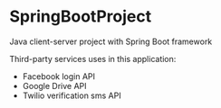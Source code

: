 # SpringBootProject
Java client-server project with Spring Boot framework

Third-party services uses in this application:
- Facebook login API
- Google Drive API
- Twilio verification sms API
